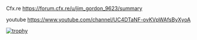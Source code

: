 Cfx.re
https://forum.cfx.re/u/jim_gordon_9623/summary

youtube
https://www.youtube.com/channel/UC4DTaNF-ovKVpWAfsByXyoA

[![trophy](https://github-profile-trophy.vercel.app/?username=ryo-ma&theme=onedark)](https://github.com/ryo-ma/github-profile-trophy)

